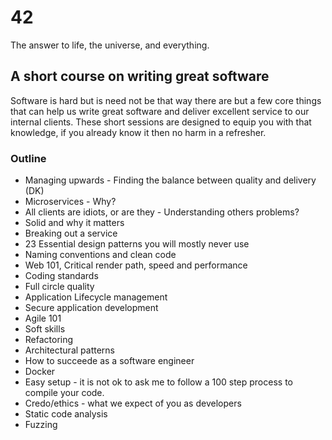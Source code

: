 # 42
The answer to life, the universe, and everything.

## A short course on writing great software
Software is hard but is need not be that way there are but a few core things
that can help us write great software and deliver excellent service to our 
internal clients.  These short sessions are designed to equip you with that
knowledge, if you already know it then no harm in a refresher.

### Outline

* Managing upwards - Finding the balance between quality and delivery (DK)
* Microservices - Why?
* All clients are idiots, or are they - Understanding others problems?
* Solid and why it matters
* Breaking out a service
* 23 Essential design patterns you will mostly never use
* Naming conventions and clean code
* Web 101, Critical render path, speed and performance
* Coding standards
* Full circle quality
* Application Lifecycle management
* Secure application development
* Agile 101
* Soft skills
* Refactoring
* Architectural patterns
* How to succeede as a software engineer 
* Docker
* Easy setup - it is not ok to ask me to follow a 100 step process to compile
  your code.
* Credo/ethics - what we expect of you as developers
* Static code analysis
* Fuzzing
